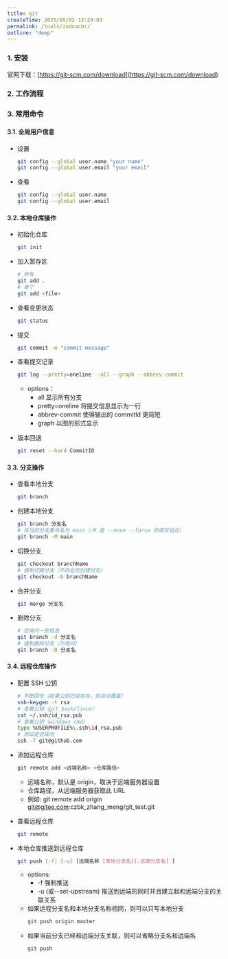 ```yaml
---
title: git
createTime: 2025/05/02 13:29:03
permalink: /tools/zuduacbr/
outline: "deep"
---
```


### 1. 安装

官网下载：[https://git-scm.com/download](https://git-scm.com/download)

### 2. 工作流程

<ImageCard image="/notes/tools/git-workflow.png" />

### 3. 常用命令

#### 3.1. 全局用户信息

- 设置

  ```bash
  git config --global user.name "your name"
  git config --global user.email "your email"
  ```

- 查看

  ```bash
  git config --global user.name
  git config --global user.email
  ```

#### 3.2. 本地仓库操作

<ImageCard image="/notes/tools/git-example1.png" />

- 初始化仓库

  ```bash
  git init
  ```

- 加入暂存区
  ```bash
  # 所有
  git add .
  # 单个
  git add <file>
  ```
- 查看变更状态
  ```bash
  git status
  ```
- 提交
  ```bash
  git commit -m "commit message"
  ```
- 查看提交记录
  ```bash
  git log --pretty=oneline --all --graph --abbrev-commit
  ```
  - options：
    - all 显示所有分支
    - pretty=oneline 将提交信息显示为一行
    - abbrev-commit 使得输出的 commitId 更简短
    - graph 以图的形式显示
- 版本回退
  ```bash
  git reset --hard CommitID
  ```

#### 3.3. 分支操作

- 查看本地分支
  ```bash
  git branch
  ```
- 创建本地分支
  ```bash
  git branch 分支名
  # 将当前分支重命名为 main（-M 是 --move --force 的缩写组合）
  git branch -M main
  ```
- 切换分支
  ```bash
  git checkout branchName
  # 强制切换分支（不存在则创建分支）
  git checkout -b branchName
  ```
- 合并分支
  ```bash
  git merge 分支名
  ```
- 删除分支
  ```bash
  # 会询问一些信息
  git branch -d 分支名
  # 强制删除分支（不询问）
  git branch -D 分支名
  ```

#### 3.4. 远程仓库操作

- 配置 SSH 公钥
  ```bash
  # 不断回车（如果公钥已经存在，则自动覆盖）
  ssh-keygen -t rsa
  # 查看公钥（git bash/linux）
  cat ~/.ssh/id_rsa.pub
  # 查看公钥（windows cmd）
  type %USERPROFILE%\.ssh\id_rsa.pub
  # 测试是否成功
  ssh -T git@github.com
  ```
- 添加远程仓库
  ```bash
  git remote add <远端名称> <仓库路径>
  ```
  - 远端名称，默认是 origin，取决于远端服务器设置
  - 仓库路径，从远端服务器获取此 URL
  - 例如: git remote add origin git@gitee.com:czbk_zhang_meng/git_test.git
- 查看远程仓库
  ```bash
  git remote
  ```
- 本地仓库推送到远程仓库

  ```bash
  git push [-f] [-u] [远端名称 [本地分支名][:远端分支名] ]
  ```

  - options:
    - -f 强制推送
    - -u (或--set-upstream) 推送到远端的同时并且建立起和远端分支的关联关系
  - 如果远程分支名和本地分支名称相同，则可以只写本地分支
    ```bash
    git push origin master
    ```
  - 如果当前分支已经和远端分支关联，则可以省略分支名和远端名
    ```bash
    git push
    ```

